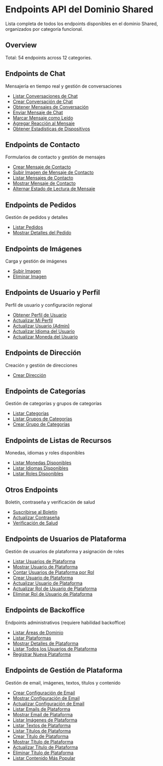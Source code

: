 # Endpoints API del Dominio Shared

Lista completa de todos los endpoints disponibles en el dominio Shared, organizados por categoría funcional.

## Overview

Total: 54 endpoints across 12 categories.

## Endpoints de Chat

Mensajería en tiempo real y gestión de conversaciones

- [Listar Conversaciones de Chat](./ChatListConversations.md)
- [Crear Conversación de Chat](./ChatCreateConversation.md)
- [Obtener Mensajes de Conversación](./ChatGetMessages.md)
- [Enviar Mensaje de Chat](./ChatSendMessage.md)
- [Marcar Mensaje como Leído](./ChatMarkAsRead.md)
- [Agregar Reacción al Mensaje](./ChatAddReaction.md)
- [Obtener Estadísticas de Dispositivos](./ChatGetDeviceStats.md)

## Endpoints de Contacto

Formularios de contacto y gestión de mensajes

- [Crear Mensaje de Contacto](./PlatformContactMessageStore.md)
- [Subir Imagen de Mensaje de Contacto](./PlatformContactMessageStoreImage.md)
- [Listar Mensajes de Contacto](./PlatformContactMessageIndex.md)
- [Mostrar Mensaje de Contacto](./PlatformContactMessageShow.md)
- [Alternar Estado de Lectura de Mensaje](./PlatformContactMessageToggleRead.md)

## Endpoints de Pedidos

Gestión de pedidos y detalles

- [Listar Pedidos](./OrderIndex.md)
- [Mostrar Detalles del Pedido](./OrderShow.md)

## Endpoints de Imágenes

Carga y gestión de imágenes

- [Subir Imagen](./ImageStore.md)
- [Eliminar Imagen](./ImageDestroy.md)

## Endpoints de Usuario y Perfil

Perfil de usuario y configuración regional

- [Obtener Perfil de Usuario](./UserProfile.md)
- [Actualizar Mi Perfil](./UserProfileUpdate.md)
- [Actualizar Usuario (Admin)](./AdminUserUpdate.md)
- [Actualizar Idioma del Usuario](./UserLanguageUpdate.md)
- [Actualizar Moneda del Usuario](./UserCurrencyUpdate.md)

## Endpoints de Dirección

Creación y gestión de direcciones

- [Crear Dirección](./AddressStore.md)

## Endpoints de Categorías

Gestión de categorías y grupos de categorías

- [Listar Categorías](./CategoryIndex.md)
- [Listar Grupos de Categorías](./CategoryGroupIndex.md)
- [Crear Grupo de Categorías](./CategoryGroupStore.md)

## Endpoints de Listas de Recursos

Monedas, idiomas y roles disponibles

- [Listar Monedas Disponibles](./CurrencyIndex.md)
- [Listar Idiomas Disponibles](./LanguageIndex.md)
- [Listar Roles Disponibles](./RoleIndex.md)

## Otros Endpoints

Boletín, contraseña y verificación de salud

- [Suscribirse al Boletín](./NewsletterStore.md)
- [Actualizar Contraseña](./PasswordUpdate.md)
- [Verificación de Salud](./HealthCheck.md)

## Endpoints de Usuarios de Plataforma

Gestión de usuarios de plataforma y asignación de roles

- [Listar Usuarios de Plataforma](./PlatformUserIndex.md)
- [Mostrar Usuario de Plataforma](./PlatformUserShow.md)
- [Contar Usuarios de Plataforma por Rol](./PlatformUserCounter.md)
- [Crear Usuario de Plataforma](./PlatformUserStore.md)
- [Actualizar Usuario de Plataforma](./PlatformUserUpdate.md)
- [Actualizar Rol de Usuario de Plataforma](./PlatformUserUpdateRole.md)
- [Eliminar Rol de Usuario de Plataforma](./PlatformUserRemoveRole.md)

## Endpoints de Backoffice

Endpoints administrativos (requiere habilidad backoffice)

- [Listar Áreas de Dominio](./BackofficeDomainAreaIndex.md)
- [Listar Plataformas](./BackofficePlatformIndex.md)
- [Mostrar Detalles de Plataforma](./BackofficePlatformShow.md)
- [Listar Todos los Usuarios de Plataforma](./BackofficePlatformUserIndex.md)
- [Registrar Nueva Plataforma](./PlatformAuthenticationRegister.md)

## Endpoints de Gestión de Plataforma

Gestión de email, imágenes, textos, títulos y contenido

- [Crear Configuración de Email](./PlatformEmailConfigStore.md)
- [Mostrar Configuración de Email](./PlatformEmailConfigShow.md)
- [Actualizar Configuración de Email](./PlatformEmailConfigUpdate.md)
- [Listar Emails de Plataforma](./PlatformEmailIndex.md)
- [Mostrar Email de Plataforma](./PlatformEmailShow.md)
- [Listar Imágenes de Plataforma](./PlatformImageIndex.md)
- [Listar Textos de Plataforma](./PlatformTextIndex.md)
- [Listar Títulos de Plataforma](./PlatformTitleIndex.md)
- [Crear Título de Plataforma](./PlatformTitleStore.md)
- [Mostrar Título de Plataforma](./PlatformTitleShow.md)
- [Actualizar Título de Plataforma](./PlatformTitleUpdate.md)
- [Eliminar Título de Plataforma](./PlatformTitleDestroy.md)
- [Listar Contenido Más Popular](./MostPopularContentIndex.md)
